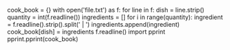 cook_book = {}
with open('file.txt') as f:
  for line in f:
    dish = line.strip()
    quantity = int(f.readline())
    ingredients = []
    for i in range(quantity):
      ingredient = f.readline().strip().split(' | ')
      ingredients.append(ingredient)
      cook_book[dish] = ingredients
    f.readline()
import pprint 
pprint.pprint(cook_book)